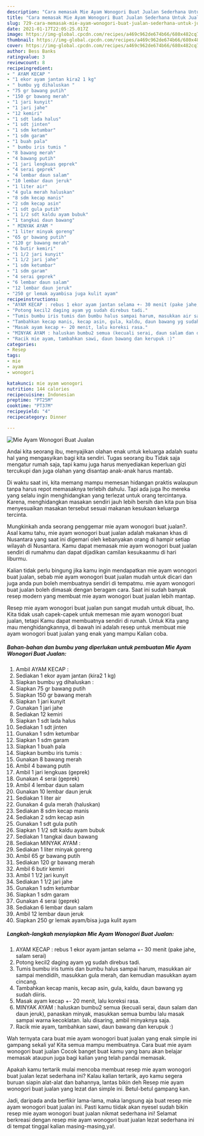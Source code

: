 ```yaml
---
description: "Cara memasak Mie Ayam Wonogori Buat Jualan Sederhana Untuk Jualan"
title: "Cara memasak Mie Ayam Wonogori Buat Jualan Sederhana Untuk Jualan"
slug: 729-cara-memasak-mie-ayam-wonogori-buat-jualan-sederhana-untuk-jualan
date: 2021-01-17T22:05:25.017Z
image: https://img-global.cpcdn.com/recipes/a469c962de674b66/680x482cq70/mie-ayam-wonogori-buat-jualan-foto-resep-utama.jpg
thumbnail: https://img-global.cpcdn.com/recipes/a469c962de674b66/680x482cq70/mie-ayam-wonogori-buat-jualan-foto-resep-utama.jpg
cover: https://img-global.cpcdn.com/recipes/a469c962de674b66/680x482cq70/mie-ayam-wonogori-buat-jualan-foto-resep-utama.jpg
author: Bess Banks
ratingvalue: 3
reviewcount: 8
recipeingredient:
- " AYAM KECAP "
- "1 ekor ayam jantan kira2 1 kg"
- " bumbu yg dihaluskan "
- "75 gr bawang putih"
- "150 gr bawang merah"
- "1 jari kunyit"
- "1 jari jahe"
- "12 kemiri"
- "1 sdt lada halus"
- "1 sdt jinten"
- "1 sdm ketumbar"
- "1 sdm garam"
- "1 buah pala"
- " bumbu iris tumis "
- "8 bawang merah"
- "4 bawang putih"
- "1 jari lengkuas geprek"
- "4 serai geprek"
- "4 lembar daun salam"
- "10 lembar daun jeruk"
- "1 liter air"
- "4 gula merah haluskan"
- "8 sdm kecap manis"
- "2 sdm kecap asin"
- "1 sdt gula putih"
- "1 1/2 sdt kaldu ayam bubuk"
- "1 tangkai daun bawang"
- " MINYAK AYAM "
- "1 liter minyak goreng"
- "65 gr bawang putih"
- "120 gr bawang merah"
- "6 butir kemiri"
- "1 1/2 jari kunyit"
- "1 1/2 jari jahe"
- "1 sdm ketumbar"
- "1 sdm garam"
- "4 serai geprek"
- "6 lembar daun salam"
- "12 lembar daun jeruk"
- "250 gr lemak ayambisa juga kulit ayam"
recipeinstructions:
- "AYAM KECAP : rebus 1 ekor ayam jantan selama +- 30 menit (pake jahe, salam serai)"
- "Potong kecil2 daging ayam yg sudah direbus tadi."
- "Tumis bumbu iris tumis dan bumbu halus sampai harum, masukkan air sampai mendidih, masukkan gula merah, dan kemudian masukkan ayam cincang."
- "Tambahkan kecap manis, kecap asin, gula, kaldu, daun bawang yg sudah diiris."
- "Masak ayam kecap +- 20 menit, lalu koreksi rasa."
- "MINYAK AYAM : haluskan bumbu2 semua (kecuali serai, daun salam dan daun jeruk), panaskan minyak, masukkan semua bumbu lalu masak sampai warna kecoklatan. lalu disaring, ambil minyaknya saja."
- "Racik mie ayam, tambahkan sawi, daun bawang dan kerupuk :)"
categories:
- Resep
tags:
- mie
- ayam
- wonogori

katakunci: mie ayam wonogori 
nutrition: 144 calories
recipecuisine: Indonesian
preptime: "PT25M"
cooktime: "PT37M"
recipeyield: "4"
recipecategory: Dinner

---
```



![Mie Ayam Wonogori Buat Jualan](https://img-global.cpcdn.com/recipes/a469c962de674b66/680x482cq70/mie-ayam-wonogori-buat-jualan-foto-resep-utama.jpg)

Andai kita seorang ibu, menyajikan olahan enak untuk keluarga adalah suatu hal yang mengasyikan bagi kita sendiri. Tugas seorang ibu Tidak saja mengatur rumah saja, tapi kamu juga harus menyediakan keperluan gizi tercukupi dan juga olahan yang disantap anak-anak harus mantab.

Di waktu  saat ini, kita memang mampu memesan hidangan praktis walaupun tanpa harus repot memasaknya terlebih dahulu. Tapi ada juga lho mereka yang selalu ingin menghidangkan yang terlezat untuk orang tercintanya. Karena, menghidangkan masakan sendiri jauh lebih bersih dan kita pun bisa menyesuaikan masakan tersebut sesuai makanan kesukaan keluarga tercinta. 



Mungkinkah anda seorang penggemar mie ayam wonogori buat jualan?. Asal kamu tahu, mie ayam wonogori buat jualan adalah makanan khas di Nusantara yang saat ini digemari oleh kebanyakan orang di hampir setiap wilayah di Nusantara. Kamu dapat memasak mie ayam wonogori buat jualan sendiri di rumahmu dan dapat dijadikan camilan kesukaanmu di hari liburmu.

Kalian tidak perlu bingung jika kamu ingin mendapatkan mie ayam wonogori buat jualan, sebab mie ayam wonogori buat jualan mudah untuk dicari dan juga anda pun boleh membuatnya sendiri di tempatmu. mie ayam wonogori buat jualan boleh dimasak dengan beragam cara. Saat ini sudah banyak resep modern yang membuat mie ayam wonogori buat jualan lebih mantap.

Resep mie ayam wonogori buat jualan pun sangat mudah untuk dibuat, lho. Kita tidak usah capek-capek untuk memesan mie ayam wonogori buat jualan, tetapi Kamu dapat membuatnya sendiri di rumah. Untuk Kita yang mau menghidangkannya, di bawah ini adalah resep untuk membuat mie ayam wonogori buat jualan yang enak yang mampu Kalian coba.

<!--inarticleads1-->

##### Bahan-bahan dan bumbu yang diperlukan untuk pembuatan Mie Ayam Wonogori Buat Jualan:

1. Ambil  AYAM KECAP :
1. Sediakan 1 ekor ayam jantan (kira2 1 kg)
1. Siapkan  bumbu yg dihaluskan :
1. Siapkan 75 gr bawang putih
1. Siapkan 150 gr bawang merah
1. Siapkan 1 jari kunyit
1. Gunakan 1 jari jahe
1. Sediakan 12 kemiri
1. Siapkan 1 sdt lada halus
1. Sediakan 1 sdt jinten
1. Gunakan 1 sdm ketumbar
1. Siapkan 1 sdm garam
1. Siapkan 1 buah pala
1. Siapkan  bumbu iris tumis :
1. Gunakan 8 bawang merah
1. Ambil 4 bawang putih
1. Ambil 1 jari lengkuas (geprek)
1. Gunakan 4 serai (geprek)
1. Ambil 4 lembar daun salam
1. Gunakan 10 lembar daun jeruk
1. Sediakan 1 liter air
1. Gunakan 4 gula merah (haluskan)
1. Sediakan 8 sdm kecap manis
1. Sediakan 2 sdm kecap asin
1. Gunakan 1 sdt gula putih
1. Siapkan 1 1/2 sdt kaldu ayam bubuk
1. Sediakan 1 tangkai daun bawang
1. Sediakan  MINYAK AYAM :
1. Sediakan 1 liter minyak goreng
1. Ambil 65 gr bawang putih
1. Sediakan 120 gr bawang merah
1. Ambil 6 butir kemiri
1. Ambil 1 1/2 jari kunyit
1. Sediakan 1 1/2 jari jahe
1. Gunakan 1 sdm ketumbar
1. Siapkan 1 sdm garam
1. Gunakan 4 serai (geprek)
1. Sediakan 6 lembar daun salam
1. Ambil 12 lembar daun jeruk
1. Siapkan 250 gr lemak ayam/bisa juga kulit ayam




<!--inarticleads2-->

##### Langkah-langkah menyiapkan Mie Ayam Wonogori Buat Jualan:

1. AYAM KECAP : rebus 1 ekor ayam jantan selama +- 30 menit (pake jahe, salam serai)
1. Potong kecil2 daging ayam yg sudah direbus tadi.
1. Tumis bumbu iris tumis dan bumbu halus sampai harum, masukkan air sampai mendidih, masukkan gula merah, dan kemudian masukkan ayam cincang.
1. Tambahkan kecap manis, kecap asin, gula, kaldu, daun bawang yg sudah diiris.
1. Masak ayam kecap +- 20 menit, lalu koreksi rasa.
1. MINYAK AYAM : haluskan bumbu2 semua (kecuali serai, daun salam dan daun jeruk), panaskan minyak, masukkan semua bumbu lalu masak sampai warna kecoklatan. lalu disaring, ambil minyaknya saja.
1. Racik mie ayam, tambahkan sawi, daun bawang dan kerupuk :)




Wah ternyata cara buat mie ayam wonogori buat jualan yang enak simple ini gampang sekali ya! Kita semua mampu membuatnya. Cara buat mie ayam wonogori buat jualan Cocok banget buat kamu yang baru akan belajar memasak ataupun juga bagi kalian yang telah pandai memasak.

Apakah kamu tertarik mulai mencoba membuat resep mie ayam wonogori buat jualan lezat sederhana ini? Kalau kalian tertarik, ayo kamu segera buruan siapin alat-alat dan bahannya, lantas bikin deh Resep mie ayam wonogori buat jualan yang lezat dan simple ini. Betul-betul gampang kan. 

Jadi, daripada anda berfikir lama-lama, maka langsung aja buat resep mie ayam wonogori buat jualan ini. Pasti kamu tiidak akan nyesel sudah bikin resep mie ayam wonogori buat jualan nikmat sederhana ini! Selamat berkreasi dengan resep mie ayam wonogori buat jualan lezat sederhana ini di tempat tinggal kalian masing-masing,ya!.

